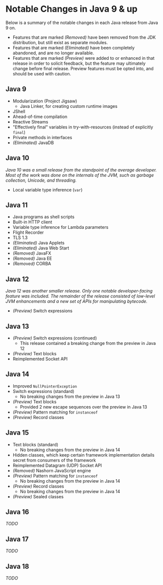 # Notable Changes in Java 9 & up

Below is a summary of the notable changes in each Java release from Java 9 on.

* Features that are marked *(Removed)* have been removed from the JDK
  distribution, but still exist as separate modules.
* Features that are marked *(Eliminated)* have been completely abandoned, and
  are no longer available.
* Features that are marked *(Preview)* were added to or enhanced in that release
  in order to solicit feedback, but the feature may ultimately change before
  final release. Preview features must be opted into, and should be used with
  caution.

## Java 9

* Modularization (Project Jigsaw)
    * Java Linker, for creating custom runtime images
* JShell
* Ahead-of-time compilation
* Reactive Streams
* "Effectively final" variables in try-with-resources (instead of explicitly
  `final`)
* Private methods in interfaces
* *(Eliminated)* JavaDB

## Java 10

*Java 10 was a small release from the standpoint of the average developer. Most
of the work was done on the internals of the JVM, such as garbage collection,
Unicode, and threading.*

* Local variable type inference (`var`)

## Java 11

* Java programs as shell scripts
* Built-in HTTP client
* Variable type inference for Lambda parameters
* Flight Recorder
* TLS 1.3
* *(Eliminated)* Java Applets
* *(Eliminated)* Java Web Start
* *(Removed)* JavaFX
* *(Removed)* Java EE
* *(Removed)* CORBA

## Java 12

*Java 12 was another smaller release. Only one notable developer-facing feature
was included. The remainder of the release consisted of low-level JVM
enhancements and a new set of APIs for manipulating bytecode.*

* *(Preview)* Switch expressions

## Java 13

* *(Preview)* Switch expressions (continued)
    * This release contained a breaking change from the preview in Java 12
* *(Preview)* Text blocks
* Reimplemented Socket API

## Java 14

* Improved `NullPointerException`
* Switch expressions (standard)
    * No breaking changes from the preview in Java 13
* *(Preview)* Text blocks
    * Provided 2 new escape sequences over the preview in Java 13
* *(Preview)* Pattern matching for `instanceof`
* *(Preview)* Record classes

## Java 15

* Text blocks (standard)
    * No breaking changes from the preview in Java 14
* Hidden classes, which keep certain framework implementation details secret
  from consumers of the framework
* Reimplemented Datagram (UDP) Socket API
* *(Removed)* Nashorn JavaScript engine
* *(Preview)* Pattern matching for `instanceof`
    * No breaking changes from the preview in Java 14
* *(Preview)* Record classes
    * No breaking changes from the preview in Java 14
* *(Preview)* Sealed classes

## Java 16

_TODO_

## Java 17

_TODO_

## Java 18

_TODO_
